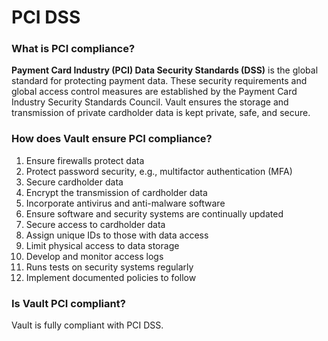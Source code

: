# PCI DSS

### What is PCI compliance?&#x20;

**Payment Card Industry (PCI) Data Security Standards (DSS)** is the global standard for protecting payment data. These security requirements and global access control measures are established by the Payment Card Industry Security Standards Council. Vault ensures the storage and transmission of private cardholder data is kept private, safe, and secure.

### How does Vault ensure PCI compliance?

1. Ensure firewalls protect data
2. Protect password security, e.g., multifactor authentication (MFA)
3. Secure cardholder data
4. Encrypt the transmission of cardholder data
5. Incorporate antivirus and anti-malware software
6. Ensure software and security systems are continually updated
7. Secure access to cardholder data
8. Assign unique IDs to those with data access
9. Limit physical access to data storage
10. Develop and monitor access logs
11. Runs tests on security systems regularly
12. Implement documented policies to follow

### Is Vault PCI compliant?

Vault is fully compliant with PCI DSS.
